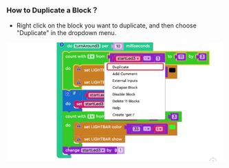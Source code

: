 

### How to Duplicate a Block？

- Right click on the block you want to duplicate, and then choose "Duplicate" in the dropdown menu.


![](./image/duplicate.jpg )

